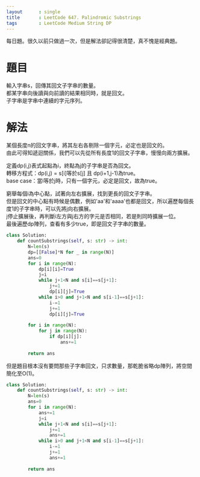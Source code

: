 ```yaml
--- 
layout      : single
title       : LeetCode 647. Palindromic Substrings
tags        : LeetCode Medium String DP
---
```

每日題。很久以前只做過一次，但是解法卻記得很清楚，真不愧是經典題。

# 題目
輸入字串s，回傳其回文子字串的數量。  
都某字串向後讀與向前讀的結果相同時，就是回文。  
子字串是字串中連續的字元序列。  

# 解法
某個長度n的回文字串，將其左右各剔除一個字元，必定也是回文的。  
由此可得知遞迴關係，我們可以先從所有長度1的回文子字串，慢慢向兩方擴展。  

定義dp(i,j)表式起點為i，終點為j的子字串是否為回文。  
轉移方程式：dp(i,j) = s[i]等於s[j] 且 dp(i+1,j-1)為true。  
base case：當i等於j時，只有一個字元，必定是回文，故為true。  

窮舉每個i為中心點，試著向左右擴展，找到更長的回文子字串。  
但是回文的中心點有時候是偶數，例如'aa'和'aaaa'也都是回文，所以遍歷每個長度1的子字串時，可以先將j向右擴展。  
j停止擴展後，再判斷i左方與j右方的字元是否相同，若是則同時擴展一位。  
最後遍歷dp陣列，查看有多少true，即是回文子字串的數量。

```python
class Solution:
    def countSubstrings(self, s: str) -> int:
        N=len(s)
        dp=[[False]*N for _ in range(N)]
        ans=0
        for i in range(N):
            dp[i][i]=True
            j=i
            while j+1<N and s[i]==s[j+1]:
                j+=1
                dp[i][j]=True
            while i>0 and j+1<N and s[i-1]==s[j+1]:
                i-=1
                j+=1
                dp[i][j]=True
                        
        for i in range(N):
            for j in range(N):
                if dp[i][j]:
                    ans+=1
                    
        return ans
```

但是題目根本沒有要問那些子字串回文，只求數量，那乾脆省略dp陣列，將空間簡化至O(1)。

```python
class Solution:
    def countSubstrings(self, s: str) -> int:
        N=len(s)
        ans=0
        for i in range(N):
            ans+=1
            j=i
            while j+1<N and s[i]==s[j+1]:
                j+=1
                ans+=1
            while i>0 and j+1<N and s[i-1]==s[j+1]:
                i-=1
                j+=1
                ans+=1
                        
        return ans
```